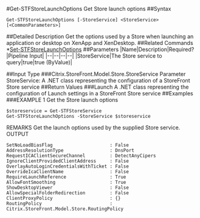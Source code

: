 #Get-STFStoreLaunchOptions
Get Store launch options
##Syntax
```Get-STFStoreLaunchOptions [-StoreService] <StoreService> [<CommonParameters>]
```
##Detailed Description
Get the options used by a Store when launching an application or desktop on XenApp and XenDesktop.
##Related Commands
*[Set-STFStoreLaunchOptions](Set-STFStoreLaunchOptions)
##Parameters
|Name|Description|Required?|Pipeline Input||--|--|--|--||StoreService|The Store service to query|true|true (ByValue)|##Input Type
###Citrix.StoreFront.Model.Store.StoreService
Parameter StoreService: A .NET class representing the configuration of a StoreFront Store service
##Return Values
###Launch
A .NET class representing the configuration of Launch settings in a StoreFront Store service
##Examples
###EXAMPLE 1 Get the Store launch options
```$storeservice = Get-STFStoreService
Get-STFStoreLaunchOptions -StoreService $storeservice
```
REMARKS
Get the launch options used by the supplied Store service.
OUTPUT
```SetNoLoadBiasFlag                     : False
AddressResolutionType                 : DnsPort
RequestICAClientSecureChannel         : DetectAnyCipers
IgnoreClientProvidedClientAddress     : False
OverlayAutoLoginCredentialsWithTicket : False
OverrideIcaClientName                 : False
RequireLaunchReference                : True
AllowFontSmoothing                    : True
ShowDesktopViewer                     : False
AllowSpecialFolderRedirection         : False
ClientProxyPolicy                     : {}
RoutingPolicy                         : Citrix.StoreFront.Model.Store.RoutingPolicy
```

